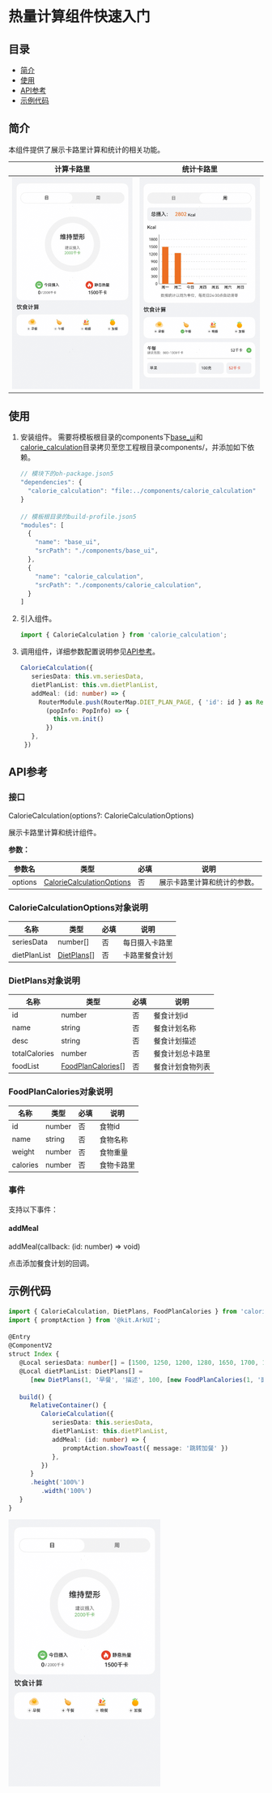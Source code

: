 # 热量计算组件快速入门

## 目录

- [简介](#简介)
- [使用](#使用)
- [API参考](#API参考)
- [示例代码](#示例代码)

## 简介

本组件提供了展示卡路里计算和统计的相关功能。

| 计算卡路里                                                   | 统计卡路里                                                   |
| ------------------------------------------------------------ | ------------------------------------------------------------ |
| <img src="./screenshot/CalorieCalculation1.png" width="300"> | <img src="./screenshot/CalorieCalculation2.png" width="300"> |




## 使用

1. 安装组件。
   需要将模板根目录的components下[base_ui](../../components/base_ui)和[calorie_calculation](../../components/calorie_calculation)目录拷贝至您工程根目录components/，并添加如下依赖。
   ```typescript
   // 模块下的oh-package.json5
   "dependencies": {
     "calorie_calculation": "file:../components/calorie_calculation"
   }
   
   // 模板根目录的build-profile.json5
   "modules": [
     {
       "name": "base_ui",
       "srcPath": "./components/base_ui",
     },
     {
       "name": "calorie_calculation",
       "srcPath": "./components/calorie_calculation",
     }
   ]
   ```

2. 引入组件。

   ```typescript
   import { CalorieCalculation } from 'calorie_calculation';
   ```

3. 调用组件，详细参数配置说明参见[API参考](#API参考)。

   ```typescript
   CalorieCalculation({
      seriesData: this.vm.seriesData,
      dietPlanList: this.vm.dietPlanList,
      addMeal: (id: number) => {
        RouterModule.push(RouterMap.DIET_PLAN_PAGE, { 'id': id } as Record<string, number>,
          (popInfo: PopInfo) => {
            this.vm.init()
          })
      },
    })
   ```

## API参考

### 接口

CalorieCalculation(options?: CalorieCalculationOptions)

展示卡路里计算和统计组件。

**参数：**

| 参数名     | 类型                                                          | 必填 | 说明             |
|---------|-------------------------------------------------------------|----|----------------|
| options | [CalorieCalculationOptions](#CalorieCalculationOptions对象说明) | 否  | 展示卡路里计算和统计的参数。 |

### CalorieCalculationOptions对象说明

| 名称           | 类型          | 必填 | 说明      |
|--------------|-------------|----|---------|
| seriesData   | number[]    | 否  | 每日摄入卡路里 |
| dietPlanList | [DietPlans](#DietPlans对象说明)[] | 否  | 卡路里餐食计划 |

### DietPlans对象说明

| 名称            | 类型                 | 必填 | 说明       |
|---------------|--------------------|----|----------|
| id            | number             | 否  | 餐食计划id   |
| name          | string             | 否  | 餐食计划名称   |
| desc          | string             | 否  | 餐食计划描述   |
| totalCalories | number             | 否  | 餐食计划总卡路里 |
| foodList      | [FoodPlanCalories](#FoodPlanCalories对象说明)[] | 否  | 餐食计划食物列表 |

### FoodPlanCalories对象说明

| 名称       | 类型     | 必填 | 说明    |
|----------|--------|----|-------|
| id       | number | 否  | 食物id  |
| name     | string | 否  | 食物名称  |
| weight   | number | 否  | 食物重量  |
| calories | number | 否  | 食物卡路里 |

### 事件

支持以下事件：

#### addMeal

addMeal(callback: (id: number) => void)

点击添加餐食计划的回调。

## 示例代码

```typescript
import { CalorieCalculation, DietPlans, FoodPlanCalories } from 'calorie_calculation';
import { promptAction } from '@kit.ArkUI';

@Entry
@ComponentV2
struct Index {
   @Local seriesData: number[] = [1500, 1250, 1200, 1280, 1650, 1700, 1600];
   @Local dietPlanList: DietPlans[] =
      [new DietPlans(1, '早餐', '描述', 100, [new FoodPlanCalories(1, '面包', 100, 100)])];

   build() {
      RelativeContainer() {
         CalorieCalculation({
            seriesData: this.seriesData,
            dietPlanList: this.dietPlanList,
            addMeal: (id: number) => {
               promptAction.showToast({ message: '跳转加餐' })
            },
         })
      }
      .height('100%')
         .width('100%')
   }
}
```

<img src="./screenshot/CalorieCalculation1.png" width="300">